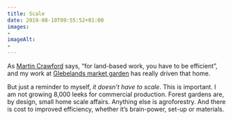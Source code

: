 ```yaml
---
title: Scale
date: 2019-08-10T09:55:52+01:00
images: 
- 
imageAlt: 
- 
---
```


As [Martin Crawford](https://www.agroforestry.co.uk/about_us/) says, “for land-based work, you have to be efficient”, and my work at [Glebelands market garden](http://glebelandsmarketgarden.co.uk) has really driven that home.

But just a reminder to myself, _it doesn’t have to scale_. This is important. I am not growing 8,000 leeks for commercial production. Forest gardens are, by design, small home scale affairs. Anything else is agroforestry. And there is cost to improved efficiency, whether it’s brain-power, set-up or materials.
